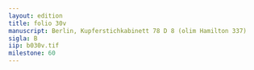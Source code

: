 ```yaml
---
layout: edition
title: folio 30v
manuscript: Berlin, Kupferstichkabinett 78 D 8 (olim Hamilton 337)
sigla: B
iip: b030v.tif
milestone: 60
---
```

